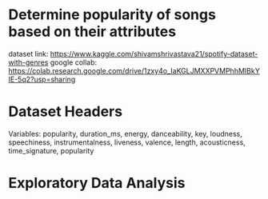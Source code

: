 # Determine popularity of songs based on their attributes
dataset link: https://www.kaggle.com/shivamshrivastava21/spotify-dataset-with-genres
google collab: https://colab.research.google.com/drive/1zxy4o_IaKGLJMXXPVMPhhMIBkYIE-5q2?usp=sharing
# Dataset Headers
Variables: popularity, duration_ms, energy, danceability, key, loudness, speechiness, instrumentalness, liveness, valence, length, acousticness, time_signature, popularity
# Exploratory Data Analysis
